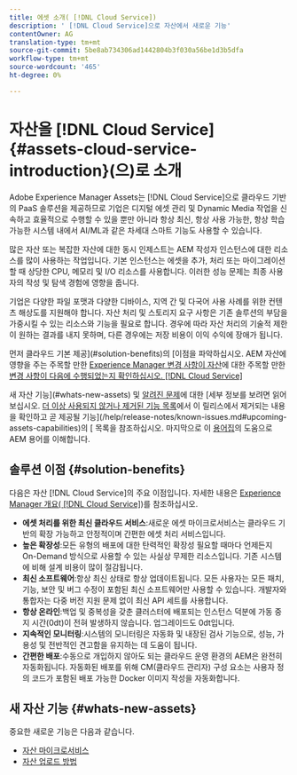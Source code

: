 ```yaml
---
title: 에셋 소개( [!DNL Cloud Service])
description: ' [!DNL Cloud Service]으로 자산에서 새로운 기능'
contentOwner: AG
translation-type: tm+mt
source-git-commit: 5be8ab734306ad1442804b3f030a56be1d3b5dfa
workflow-type: tm+mt
source-wordcount: '465'
ht-degree: 0%

---
```



# 자산을 [!DNL Cloud Service] {#assets-cloud-service-introduction}(으)로 소개

<!-- Need review information from gklebus -->

Adobe Experience Manager Assets는 [!DNL Cloud Service]으로 클라우드 기반의 PaaS 솔루션을 제공하므로 기업은 디지털 에셋 관리 및 Dynamic Media 작업을 신속하고 효율적으로 수행할 수 있을 뿐만 아니라 항상 최신, 항상 사용 가능한, 항상 학습 가능한 시스템 내에서 AI/ML과 같은 차세대 스마트 기능도 사용할 수 있습니다.

많은 자산 또는 복잡한 자산에 대한 동시 인제스트는 AEM 작성자 인스턴스에 대한 리소스를 많이 사용하는 작업입니다. 기본 인스턴스는 에셋을 추가, 처리 또는 마이그레이션할 때 상당한 CPU, 메모리 및 I/O 리소스를 사용합니다. 이러한 성능 문제는 최종 사용자의 작성 및 탐색 경험에 영향을 줍니다.

기업은 다양한 파일 포맷과 다양한 디바이스, 지역 간 및 다국어 사용 사례를 위한 컨텐츠 해상도를 지원해야 합니다. 자산 처리 및 스토리지 요구 사항은 기존 솔루션의 부담을 가중시킬 수 있는 리소스와 기능을 필요로 합니다. 경우에 따라 자산 처리의 기술적 제한이 원하는 결과를 내지 못하며, 다른 경우에는 저장 비용이 이익 수익에 장애가 됩니다.

먼저 클라우드 기본 제공](#solution-benefits)의 [이점을 파악하십시오. AEM 자산에 영향을 주는 주목할 만한 [Experience Manager 변경 사항이 자산](/help/assets/assets-cloud-changes.md)에 대한 주목할 만한 [변경 사항이 다음에 수행되었는지 확인하십시오. [!DNL Cloud Service]](/help/release-notes/aem-cloud-changes.md)

새 자산 기능](#whats-new-assets) 및 [알려진 문제](/help/release-notes/known-issues.md)에 대한 [세부 정보를 보려면 읽어보십시오. [더 이상 사용되지 않거나 제거된 기능 목록](/help/release-notes/deprecated-removed-features.md)에서 이 릴리스에서 제거되는 내용을 확인하고 곧 제공될 기능](/help/release-notes/known-issues.md#upcoming-assets-capabilities)의 [ 목록을 참조하십시오. 마지막으로 이 [용어집](/help/overview/terminology.md)의 도움으로 AEM 용어를 이해합니다.

## 솔루션 이점 {#solution-benefits}

다음은 자산 [!DNL Cloud Service]의 주요 이점입니다. 자세한 내용은 [Experience Manager 개요( [!DNL Cloud Service]](/help/overview/introduction.md))를 참조하십시오.

* **에셋 처리를 위한 최신 클라우드 서비스**:새로운 에셋 마이크로서비스는 클라우드 기반의 확장 가능하고 안정적이며 간편한 에셋 처리 서비스입니다.
* **높은 확장성**:모든 유형의 배포에 대한 탄력적인 확장성 필요할 때마다 언제든지 On-Demand 방식으로 사용할 수 있는 사실상 무제한 리소스입니다. 기존 시스템에 비해 설계 비용이 많이 절감됩니다.
* **최신 소프트웨어**:항상 최신 상태로 항상 업데이트됩니다. 모든 사용자는 모든 패치, 기능, 보안 및 버그 수정이 포함된 최신 소프트웨어만 사용할 수 있습니다. 개발자와 통합자는 다중 버전 지원 문제 없이 최신 API 세트를 사용합니다.
* **항상 온라인**:백업 및 중복성을 갖춘 클러스터에 배포되는 인스턴스 덕분에 가동 중지 시간(0dt)이 전혀 발생하지 않습니다. 업그레이드도 0dt입니다.
* **지속적인 모니터링**:시스템의 모니터링은 자동화 및 내장된 검사 기능으로, 성능, 가용성 및 전반적인 견고함을 유지하는 데 도움이 됩니다.
* **간편한 배포**:수동으로 개입하지 않아도 되는 클라우드 운영 환경의 AEM은 완전히 자동화됩니다. 자동화된 배포를 위해 CM(클라우드 관리자) 구성 요소는 사용자 정의 코드가 포함된 배포 가능한 Docker 이미지 작성을 자동화합니다.

## 새 자산 기능 {#whats-new-assets}

중요한 새로운 기능은 다음과 같습니다.

* [자산 마이크로서비스](/help/assets/asset-microservices-overview.md)
* [자산 업로드 방법](/help/assets/add-assets.md)
